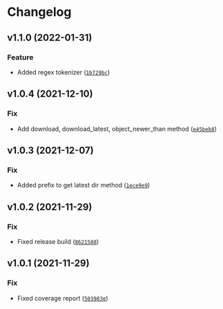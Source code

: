 # Changelog

<!--next-version-placeholder-->

## v1.1.0 (2022-01-31)
### Feature
* Added regex tokenizer ([`1b729bc`](https://github.com/emetriq/pytargetingutilities/commit/1b729bce1a16cb23c3a2eed1c3881dafd81e5056))

## v1.0.4 (2021-12-10)
### Fix
* Add download, download_latest, object_newer_than method ([`e45beb8`](https://github.com/emetriq/pytargetingutilities/commit/e45beb8f386bf5a1e7f72448901ec0d3657d5490))

## v1.0.3 (2021-12-07)
### Fix
* Added prefix to get latest dir method ([`1ece9e9`](https://github.com/emetriq/pytargetingutilities/commit/1ece9e9db9c51252c7ef18532ceac19e8c06748f))

## v1.0.2 (2021-11-29)
### Fix
* Fixed release build ([`8621588`](https://github.com/emetriq/pytargetingutilities/commit/862158858b6f71201b6bbac75eb81e0ff73ae7ba))

## v1.0.1 (2021-11-29)
### Fix
* Fixed coverage report ([`503983e`](https://github.com/emetriq/pytargetingutilities/commit/503983e1f606456b38ddd53ef571c3bae6c4f722))
